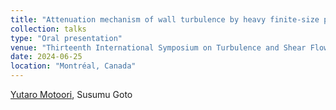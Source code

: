 ```yaml
---
title: "Attenuation mechanism of wall turbulence by heavy finite-size particles"
collection: talks
type: "Oral presentation"
venue: "Thirteenth International Symposium on Turbulence and Shear Flow Phenomena (TSFP13)"
date: 2024-06-25
location: "Montréal, Canada"
---
```


<u>Yutaro Motoori</u>, Susumu Goto <br>

